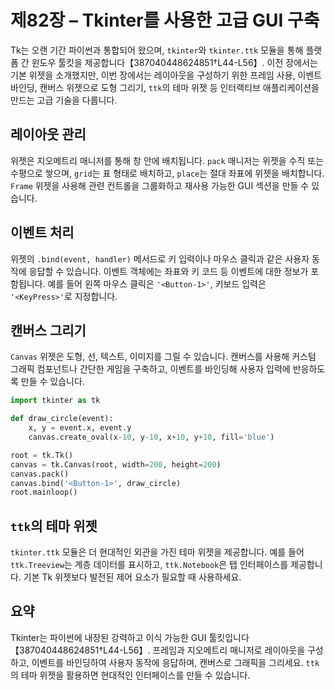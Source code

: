 # 제82장 – Tkinter를 사용한 고급 GUI 구축

Tk는 오랜 기간 파이썬과 통합되어 왔으며, `tkinter`와 `tkinter.ttk` 모듈을 통해 플랫폼 간 윈도우 툴킷을 제공합니다【387040448624851†L44-L56】. 이전 장에서는 기본 위젯을 소개했지만, 이번 장에서는 레이아웃을 구성하기 위한 프레임 사용, 이벤트 바인딩, 캔버스 위젯으로 도형 그리기, `ttk`의 테마 위젯 등 인터랙티브 애플리케이션을 만드는 고급 기술을 다룹니다.

## 레이아웃 관리

위젯은 지오메트리 매니저를 통해 창 안에 배치됩니다. `pack` 매니저는 위젯을 수직 또는 수평으로 쌓으며, `grid`는 표 형태로 배치하고, `place`는 절대 좌표에 위젯을 배치합니다. `Frame` 위젯을 사용해 관련 컨트롤을 그룹화하고 재사용 가능한 GUI 섹션을 만들 수 있습니다.

## 이벤트 처리

위젯의 `.bind(event, handler)` 메서드로 키 입력이나 마우스 클릭과 같은 사용자 동작에 응답할 수 있습니다. 이벤트 객체에는 좌표와 키 코드 등 이벤트에 대한 정보가 포함됩니다. 예를 들어 왼쪽 마우스 클릭은 `'<Button-1>'`, 키보드 입력은 `'<KeyPress>'`로 지정합니다.

## 캔버스 그리기

`Canvas` 위젯은 도형, 선, 텍스트, 이미지를 그릴 수 있습니다. 캔버스를 사용해 커스텀 그래픽 컴포넌트나 간단한 게임을 구축하고, 이벤트를 바인딩해 사용자 입력에 반응하도록 만들 수 있습니다.

```python
import tkinter as tk

def draw_circle(event):
    x, y = event.x, event.y
    canvas.create_oval(x-10, y-10, x+10, y+10, fill='blue')

root = tk.Tk()
canvas = tk.Canvas(root, width=200, height=200)
canvas.pack()
canvas.bind('<Button-1>', draw_circle)
root.mainloop()
```

## `ttk`의 테마 위젯

`tkinter.ttk` 모듈은 더 현대적인 외관을 가진 테마 위젯을 제공합니다. 예를 들어 `ttk.Treeview`는 계층 데이터를 표시하고, `ttk.Notebook`은 탭 인터페이스를 제공합니다. 기본 Tk 위젯보다 발전된 제어 요소가 필요할 때 사용하세요.

## 요약

Tkinter는 파이썬에 내장된 강력하고 이식 가능한 GUI 툴킷입니다【387040448624851†L44-L56】. 프레임과 지오메트리 매니저로 레이아웃을 구성하고, 이벤트를 바인딩하여 사용자 동작에 응답하며, 캔버스로 그래픽을 그리세요. `ttk`의 테마 위젯을 활용하면 현대적인 인터페이스를 만들 수 있습니다.